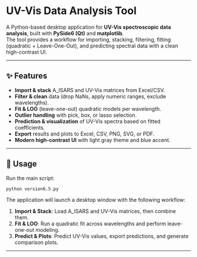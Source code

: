 # UV-Vis Data Analysis Tool

A Python-based desktop application for **UV-Vis spectroscopic data analysis**, built with **PySide6 (Qt)** and **matplotlib**.  
The tool provides a workflow for importing, stacking, filtering, fitting (quadratic + Leave-One-Out), and predicting spectral data with a clean high-contrast UI.

---

## ✨ Features
- **Import & stack** A_ISARS and UV-Vis matrices from Excel/CSV.  
- **Filter & clean** data (drop NaNs, apply numeric ranges, exclude wavelengths).  
- **Fit & LOO** (leave-one-out) quadratic models per wavelength.  
- **Outlier handling** with pick, box, or lasso selection.  
- **Prediction & visualization** of UV-Vis spectra based on fitted coefficients.  
- **Export** results and plots to Excel, CSV, PNG, SVG, or PDF.  
- **Modern high-contrast UI** with light gray theme and blue accent.  

---



## 🚀 Usage

Run the main script:

```bash
python version6.5.py
```

The application will launch a desktop window with the following workflow:

1. **Import & Stack**: Load A_ISARS and UV-Vis matrices, then combine them.  
2. **Fit & LOO**: Run a quadratic fit across wavelengths and perform leave-one-out modeling.  
3. **Predict & Plots**: Predict UV-Vis values, export predictions, and generate comparison plots.  

---


